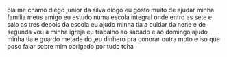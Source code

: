 ola me chamo diego junior da silva diogo 
eu gosto muito de ajudar minha familia  meus amigo 
eu estudo numa escola integral onde entro as sete e saio as tres depois
da escola eu ajudo minha tia  a cuidar da nene e de segunda vou a minha
igreja eu trabalho ao sabado e ao domingo ajudo minha tia
e guardo metade do ,eu dinhero pra conorar outra moto e iso que poso falar 
sobre mim obrigado por tudo tcha
